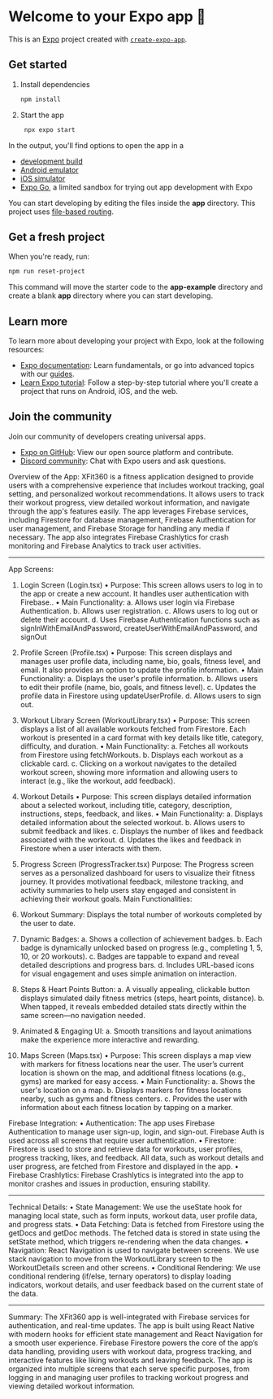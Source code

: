 # Welcome to your Expo app 👋

This is an [Expo](https://expo.dev) project created with [`create-expo-app`](https://www.npmjs.com/package/create-expo-app).

## Get started

1. Install dependencies

   ```bash
   npm install
   ```

2. Start the app

   ```bash
    npx expo start
   ```

In the output, you'll find options to open the app in a

- [development build](https://docs.expo.dev/develop/development-builds/introduction/)
- [Android emulator](https://docs.expo.dev/workflow/android-studio-emulator/)
- [iOS simulator](https://docs.expo.dev/workflow/ios-simulator/)
- [Expo Go](https://expo.dev/go), a limited sandbox for trying out app development with Expo

You can start developing by editing the files inside the **app** directory. This project uses [file-based routing](https://docs.expo.dev/router/introduction).

## Get a fresh project

When you're ready, run:

```bash
npm run reset-project
```

This command will move the starter code to the **app-example** directory and create a blank **app** directory where you can start developing.

## Learn more

To learn more about developing your project with Expo, look at the following resources:

- [Expo documentation](https://docs.expo.dev/): Learn fundamentals, or go into advanced topics with our [guides](https://docs.expo.dev/guides).
- [Learn Expo tutorial](https://docs.expo.dev/tutorial/introduction/): Follow a step-by-step tutorial where you'll create a project that runs on Android, iOS, and the web.

## Join the community

Join our community of developers creating universal apps.

- [Expo on GitHub](https://github.com/expo/expo): View our open source platform and contribute.
- [Discord community](https://chat.expo.dev): Chat with Expo users and ask questions.



Overview of the App:
XFit360 is a fitness application designed to provide users with a comprehensive experience that includes workout tracking, goal setting, and personalized workout recommendations. It allows users to track their workout progress, view detailed workout information, and navigate through the app's features easily.
The app leverages Firebase services, including Firestore for database management, Firebase Authentication for user management, and Firebase Storage for handling any media if necessary. The app also integrates Firebase Crashlytics for crash monitoring and Firebase Analytics to track user activities.
________________________________________
App Screens:
1. Login Screen (Login.tsx)
•	Purpose: This screen allows users to log in to the app or create a new account. It handles user authentication with Firebase..
•	Main Functionality:
a.	Allows user login via Firebase Authentication.
b.	Allows user registration.
c.	Allows users to log out or delete their account.
d.	Uses Firebase Authentication functions such as signInWithEmailAndPassword, createUserWithEmailAndPassword, and signOut

2. Profile Screen (Profile.tsx)
•	Purpose: This screen displays and manages user profile data, including name, bio, goals, fitness level, and email. It also provides an option to update the profile information.
•	Main Functionality:
a.	Displays the user's profile information.
b.	Allows users to edit their profile (name, bio, goals, and fitness level).
c.	Updates the profile data in Firestore using updateUserProfile.
d.	Allows users to sign out.

3. Workout Library Screen (WorkoutLibrary.tsx)
•	Purpose: This screen displays a list of all available workouts fetched from Firestore. Each workout is presented in a card format with key details like title, category, difficulty, and duration.
•	Main Functionality:
a.	Fetches all workouts from Firestore using fetchWorkouts.
b.	Displays each workout as a clickable card.
c.	Clicking on a workout navigates to the detailed workout screen, showing more information and allowing users to interact (e.g., like the workout, add feedback).

4. Workout Details 
•	Purpose: This screen displays detailed information about a selected workout, including title, category, description, instructions, steps, feedback, and likes.
•	Main Functionality:
a.	Displays detailed information about the selected workout.
b.	Allows users to submit feedback and likes.
c.	Displays the number of likes and feedback associated with the workout.
d.	Updates the likes and feedback in Firestore when a user interacts with them.

5. Progress Screen (ProgressTracker.tsx)
Purpose:
The Progress screen serves as a personalized dashboard for users to visualize their fitness journey. It provides motivational feedback, milestone tracking, and activity summaries to help users stay engaged and consistent in achieving their workout goals.
Main Functionalities:
1.	Workout Summary:
Displays the total number of workouts completed by the user to date.
2.	Dynamic Badges:
a.	Shows a collection of achievement badges.
b.	Each badge is dynamically unlocked based on progress (e.g., completing 1, 5, 10, or 20 workouts).
c.	Badges are tappable to expand and reveal detailed descriptions and progress bars.
d.	Includes URL-based icons for visual engagement and uses simple animation on interaction.
3.	Steps & Heart Points Button:
a.	A visually appealing, clickable button displays simulated daily fitness metrics (steps, heart points, distance).
b.	When tapped, it reveals embedded detailed stats directly within the same screen—no navigation needed.
4.	Animated & Engaging UI:
a.	Smooth transitions and layout animations make the experience more interactive and rewarding.

6. Maps Screen (Maps.tsx)
•	Purpose: This screen displays a map view with markers for fitness locations near the user. The user’s current location is shown on the map, and additional fitness locations (e.g., gyms) are marked for easy access.
•	Main Functionality:
a.	Shows the user's location on a map.
b.	Displays markers for fitness locations nearby, such as gyms and fitness centers.
c.	Provides the user with information about each fitness location by tapping on a marker.

Firebase Integration:
•	Authentication: The app uses Firebase Authentication to manage user sign-up, login, and sign-out. Firebase Auth is used across all screens that require user authentication.
•	Firestore: Firestore is used to store and retrieve data for workouts, user profiles, progress tracking, likes, and feedback. All data, such as workout details and user progress, are fetched from Firestore and displayed in the app.
•	Firebase Crashlytics: Firebase Crashlytics is integrated into the app to monitor crashes and issues in production, ensuring stability.
________________________________________
Technical Details:
•	State Management: We use the useState hook for managing local state, such as form inputs, workout data, user profile data, and progress stats.
•	Data Fetching: Data is fetched from Firestore using the getDocs and getDoc methods. The fetched data is stored in state using the setState method, which triggers re-rendering when the data changes.
•	Navigation: React Navigation is used to navigate between screens. We use stack navigation to move from the WorkoutLibrary screen to the WorkoutDetails screen and other screens.
•	Conditional Rendering: We use conditional rendering (if/else, ternary operators) to display loading indicators, workout details, and user feedback based on the current state of the data.
________________________________________
Summary:
The XFit360 app is well-integrated with Firebase services for authentication, and real-time updates. The app is built using React Native with modern hooks for efficient state management and React Navigation for a smooth user experience. Firebase Firestore powers the core of the app’s data handling, providing users with workout data, progress tracking, and interactive features like liking workouts and leaving feedback.
The app is organized into multiple screens that each serve specific purposes, from logging in and managing user profiles to tracking workout progress and viewing detailed workout information.


